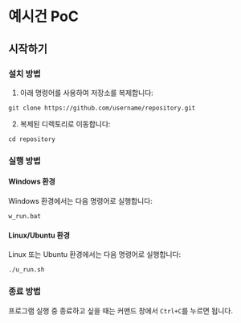 # 예시건 PoC

## 시작하기

### 설치 방법

1. 아래 명령어를 사용하여 저장소를 복제합니다:
```
git clone https://github.com/username/repository.git
```

2. 복제된 디렉토리로 이동합니다:
```
cd repository
```

### 실행 방법

#### Windows 환경
Windows 환경에서는 다음 명령어로 실행합니다:
```
w_run.bat
```

#### Linux/Ubuntu 환경
Linux 또는 Ubuntu 환경에서는 다음 명령어로 실행합니다:
```
./u_run.sh
```

### 종료 방법
프로그램 실행 중 종료하고 싶을 때는 커맨드 창에서 `Ctrl+C`를 누르면 됩니다.
